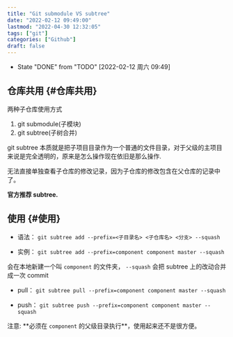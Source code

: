 ```yaml
---
title: "Git submodule VS subtree"
date: "2022-02-12 09:49:00"
lastmod: "2022-04-30 12:32:05"
tags: ["git"]
categories: ["Github"]
draft: false
---
```


-   State "DONE"       from "TODO"       <span class="timestamp-wrapper"><span class="timestamp">[2022-02-12 周六 09:49]</span></span>


## 仓库共用 {#仓库共用}

两种子仓库使用方式

1.  git submodule(子模块)
2.  git subtree(子树合并)

git subtree 本质就是把子项目目录作为一个普通的文件目录，对于父级的主项目来说是完全透明的，原来是怎么操作现在依旧是那么操作.

无法直接单独查看子仓库的修改记录，因为子仓库的修改包含在父仓库的记录中了。

**官方推荐 subtree.**


## 使用 {#使用}

-   语法：
    `git subtree add --prefix=<子目录名> <子仓库名> <分支> --squash`

-   实例：
    `git subtree add --prefix=component component master --squash`

会在本地新建一个叫 `component` 的文件夹， `--squash` 会把 subtree 上的改动合并成一次 commit

-   pull：
    `git subtree pull --prefix=component component master --squash`

-   push：
    `git subtree push --prefix=component component master --squash`

注意: \*\*必须在 `component` 的父级目录执行\*\*，使用起来还不是很方便。